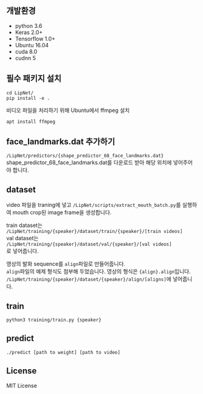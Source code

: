 

## 개발환경
* python 3.6
* Keras 2.0+
* Tensorflow 1.0+
* Ubuntu 16.04  
*  cuda 8.0  
*  cudnn 5
  

## 필수 패키지 설치
```
cd LipNet/
pip install -e .
```
비디오 파일을 처리하기 위해 Ubuntu에서 ffmpeg 설치  

``apt install ffmpeg``

## face_landmarks.dat 추가하기  
``/LipNet/predictors/{shape_predictor_68_face_landmarks.dat}`` 
shape_predictor_68_face_landmarks.dat를 다운로드 받아 해당 위치에 넣어주어야 합니다.
## dataset  
  
video 파일을 traning에 넣고 ``/LipNet/scripts/extract_mouth_batch.py``를 실행하여 mouth crop된 image frame을 생성합니다.  

train dataset는
`` /LipNet/training/{speaker}/dataset/train/{speaker}/[train videos]``  
val dataset는  
``/LipNet/training/{speaker}/dataset/val/{speaker}/[val videos]``  
로 넣어줍니다.  
  
영상의 발화 sequence를 ``align``파일로 만들어줍니다.  
``align``파일의 예제 형식도 첨부해 두었습니다.
영상의 형식은 ``{align}.align``입니다.
``/LipNet/training/{speaker}/dataset/{speaker}/align/[aligns]``에 넣어줍니다.
  
  
## train  
```
python3 training/train.py {speaker}
```

## predict  
```
./predict [path to weight] [path to video]
```


## License
MIT License
